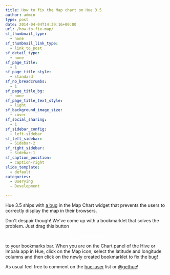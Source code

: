 ```yaml
---
title: How to fix the Map chart on Hue 3.5
author: admin
type: post
date: 2014-04-04T14:39:16+00:00
url: /how-to-fix-map/
sf_thumbnail_type:
  - none
sf_thumbnail_link_type:
  - link_to_post
sf_detail_type:
  - none
sf_page_title:
  - 1
sf_page_title_style:
  - standard
sf_no_breadcrumbs:
  - 1
sf_page_title_bg:
  - none
sf_page_title_text_style:
  - light
sf_background_image_size:
  - cover
sf_social_sharing:
  - 1
sf_sidebar_config:
  - left-sidebar
sf_left_sidebar:
  - Sidebar-2
sf_right_sidebar:
  - Sidebar-1
sf_caption_position:
  - caption-right
slide_template:
  - default
categories:
  - Querying
  - Development

---
```

Hue 3.5 ships with <a href="https://issues.cloudera.org/browse/HUE-2063" target="_blank" rel="noopener noreferrer">a bug</a> in the Map Chart widget that prevents the users to correctly display the map in their browsers.

Don't despair though! We've come up with a bookmarklet that solves the problem. Just drag this button

<p style="text-align:center">
  <a href="javascript:(function()%7Bfunction%20callback()%7B%7Dvar%20s%3Ddocument.createElement(%22script%22)%3Bs.src%3D%22https%3A%2F%2Fcdn.gethue.com%2Fuploads%2Fjs%2Ffixmap.js%22%3Bif(s.addEventListener)%7Bs.addEventListener(%22load%22%2Ccallback%2Cfalse)%7Delse%20if(s.readyState)%7Bs.onreadystatechange%3Dcallback%7Ddocument.body.appendChild(s)%3B%7D)()" class="sf-button accent" style="color:#FFF!important"><i class="fa fa-globe"></i> Fix the Hue Map!</a>
</p>

to your bookmarks bar. When you are on the Chart panel of the Hive or Impala app in Hue, click on the Map icon, select the latitude and longitude columns and then click on the newly created bookmarklet to fix the bug!

As usual feel free to comment on the [hue-user][1] list or [@gethue][2]!

 [1]: http://groups.google.com/a/cloudera.org/group/hue-user
 [2]: https://twitter.com/gethue
